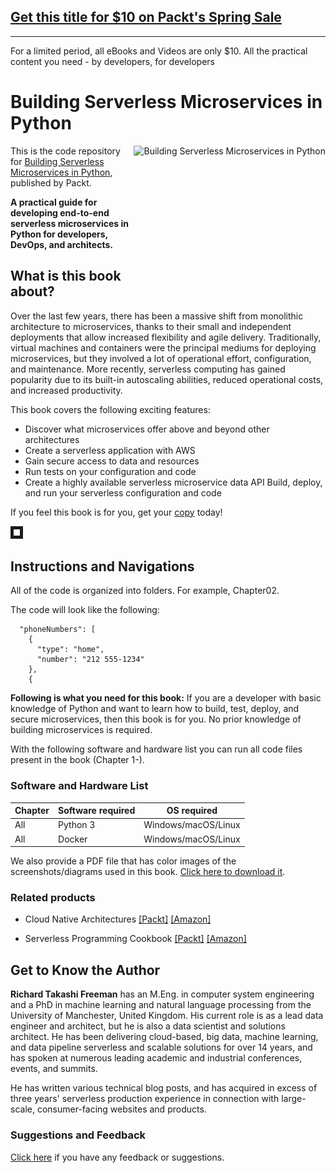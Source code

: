 ## [Get this title for $10 on Packt's Spring Sale](https://www.packt.com/B11658?utm_source=github&utm_medium=packt-github-repo&utm_campaign=spring_10_dollar_2022)
-----
For a limited period, all eBooks and Videos are only $10. All the practical content you need \- by developers, for developers

# Building Serverless Microservices in Python

<a href="https://www.packtpub.com/application-development/building-serverless-microservices-python?utm_source=github&utm_medium=repository&utm_campaign=9781789535297 "><img src="https://dz13w8afd47il.cloudfront.net/sites/default/files/imagecache/ppv4_main_book_cover/9781789535297_cover.png" alt="Building Serverless Microservices in Python" height="256px" align="right"></a>

This is the code repository for [Building Serverless Microservices in Python](https://www.packtpub.com/application-development/building-serverless-microservices-python?utm_source=github&utm_medium=repository&utm_campaign=9781789535297), published by Packt.

**A practical guide for developing end-to-end serverless microservices in Python for developers, DevOps, and architects.**

## What is this book about?
Over the last few years, there has been a massive shift from monolithic architecture to microservices, thanks to their small and independent deployments that allow increased flexibility and agile delivery. Traditionally, virtual machines and containers were the principal mediums for deploying microservices, but they involved a lot of operational effort, configuration, and maintenance. More recently, serverless computing has gained popularity due to its built-in autoscaling abilities, reduced operational costs, and increased productivity.

This book covers the following exciting features:
* Discover what microservices offer above and beyond other architectures 
* Create a serverless application with AWS 
* Gain secure access to data and resources 
* Run tests on your configuration and code 
* Create a highly available serverless microservice data API 
Build, deploy, and run your serverless configuration and code 

If you feel this book is for you, get your [copy](https://www.amazon.com/dp/1789535298) today!

<a href="https://www.packtpub.com/?utm_source=github&utm_medium=banner&utm_campaign=GitHubBanner"><img src="https://raw.githubusercontent.com/PacktPublishing/GitHub/master/GitHub.png" 
alt="https://www.packtpub.com/" border="5" /></a>

## Instructions and Navigations
All of the code is organized into folders. For example, Chapter02.

The code will look like the following:
```
  "phoneNumbers": [
    {
      "type": "home",
      "number": "212 555-1234"
    },
    {
```

**Following is what you need for this book:**
If you are a developer with basic knowledge of Python and want to learn how to build, test, deploy, and secure microservices, then this book is for you. No prior knowledge of building microservices is required.

With the following software and hardware list you can run all code files present in the book (Chapter 1-).
### Software and Hardware List
| Chapter | Software required | OS required |
| -------- | ------------------------------------ | ----------------------------------- |
| All | Python 3 | Windows/macOS/Linux |
| All | Docker | Windows/macOS/Linux |

We also provide a PDF file that has color images of the screenshots/diagrams used in this book. [Click here to download it](https://www.packtpub.com/sites/default/files/downloads/9781789535297_ColorImages.pdf).

### Related products
* Cloud Native Architectures  [[Packt]](https://prod.packtpub.com/in/application-development/cloud-native-architectures?utm_source=github&utm_medium=repository&utm_campaign=) [[Amazon]](https://www.amazon.com/dp/B0788SDV7W)

* Serverless Programming Cookbook  [[Packt]](https://prod.packtpub.com/in/application-development/serverless-programming-cookbook?utm_source=github&utm_medium=repository&utm_campaign=) [[Amazon]](https://www.amazon.com/dp/1788623797)

## Get to Know the Author
**Richard Takashi Freeman**
has an M.Eng. in computer system engineering and a PhD in machine learning and natural language processing from the University of Manchester, United Kingdom. His current role is as a lead data engineer and architect, but he is also a data scientist and solutions architect. He has been delivering cloud-based, big data, machine learning, and data pipeline serverless and scalable solutions for over 14 years, and has spoken at numerous leading academic and industrial conferences, events, and summits.

He has written various technical blog posts, and has acquired in excess of three years' serverless production experience in connection with large-scale, consumer-facing websites and products.

### Suggestions and Feedback
[Click here](https://docs.google.com/forms/d/e/1FAIpQLSdy7dATC6QmEL81FIUuymZ0Wy9vH1jHkvpY57OiMeKGqib_Ow/viewform) if you have any feedback or suggestions.
